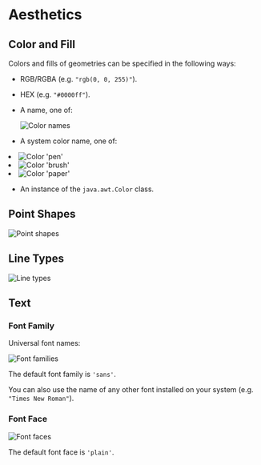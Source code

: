 # Aesthetics

## Color and Fill

Colors and fills of geometries can be specified in the following ways:

- RGB/RGBA (e.g. `"rgb(0, 0, 255)"`).

- HEX (e.g. `"#0000ff"`).

- A name, one of:

  ![Color names](aesthetics_color.png)

- A system color name, one of:

<list columns="3">
    <li>
        <img alt="Color 'pen'" src="aesthetics_color_pen.png"/>
    </li>
    <li>
        <img alt="Color 'brush'" src="aesthetics_color_brush.png"/>
    </li>
    <li>
        <img alt="Color 'paper'" src="aesthetics_color_paper.png"/>
    </li>
</list>

- An instance of the `java.awt.Color` class.

## Point Shapes

![Point shapes](aesthetics_shape.png)

## Line Types

![Line types](aesthetics_linetype.png)

## Text

### Font Family

Universal font names:

![Font families](aesthetics_font_family.png)

The default font family is `'sans'`.

You can also use the name of any other font installed on your system (e.g. `"Times New Roman"`).

### Font Face

![Font faces](aesthetics_font_face.png)

The default font face is `'plain'`.